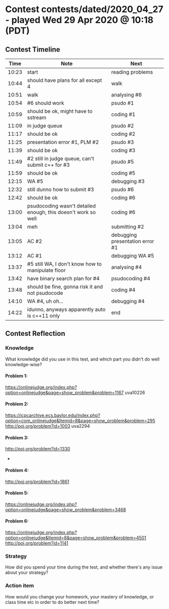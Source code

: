 # Contest contests/dated/2020_04_27 - played Wed 29 Apr 2020 @ 10:18 (PDT)

## Contest Timeline

| Time | Note | Next |
|----|----|----|
10:23 | start | reading problems
10:44 | should have plans for all except 4 | walk
10:51 | walk | analysing #6
10:54 | #6 should work | psudo #1
10:59 | should be ok, might have to sstream | coding #1
11:09 | in judge queue | psudo #2
11:17 | should be ok | coding #2
11:25 | presentation error #1, PLM #2 | psudo #3
11:39 | should be ok | coding #3
11:49 | #2 still in judge queue, can't submit c++ for #3 | psudo #5
11:59 | should be ok | coding #5
12:15 | WA #5 | debugging #3
12:32 | still dunno how to submit #3 | psudo #6
12:42 | should be ok | coding #6
13:00 | psudocoding wasn't detailed enough, this doesn't work so well | coding #6
13:04 | meh | submitting #2
13:05 | AC #2 | debugging presentation error #1
13:12 | AC #1 | debugging WA #5
13:37 | #5 still WA, I don't know how to manipulate floor | analysing #4
13:42 | have binary search plan for #4 | psudocoding #4
13:48 | should be fine, gonna risk it and not psudocode | coding #4
14:10 | WA #4, uh oh... | debugging #4
14:22 | idunno, anyways apparently auto is c++11 only | end

## Contest Reflection

### Knowledge
What knowledge did you use in this test, and which part you didn't do well knowledge-wise?

#### Problem 1:
https://onlinejudge.org/index.php?option=onlinejudge&page=show_problem&problem=1167
uva10226

#### Problem 2:
https://icpcarchive.ecs.baylor.edu/index.php?option=com_onlinejudge&Itemid=8&page=show_problem&problem=295
http://poj.org/problem?id=1003
uva2294

#### Problem 3:
http://poj.org/problem?id=1330

-

#### Problem 4:
http://poj.org/problem?id=1861

#### Problem 5:
https://onlinejudge.org/index.php?option=onlinejudge&page=show_problem&problem=3468

#### Problem 6:
https://onlinejudge.org/index.php?option=onlinejudge&Itemid=8&page=show_problem&problem=4501
http://poj.org/problem?id=1141

### Strategy
How did you spend your time during the test, and whether there's any issue about your strategy?

### Action item
How would you change your homework, your mastery of knowledge, or class time etc in order to do better next time?
